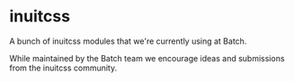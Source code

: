 # inuitcss

A bunch of inuitcss modules that we're currently using at Batch.

While maintained by the Batch team we encourage ideas and submissions from the inuitcss community.